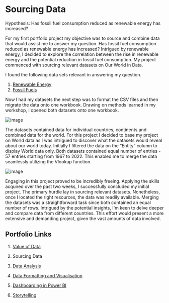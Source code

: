 # Sourcing Data

Hypothesis: Has fossil fuel consumption reduced as renewable energy has increased?

For my first portfolio project my objective was to source and combine data that would assist me to answer my question. Has fossil fuel consumption reduced as renewable energy has increased?
Intrigued by renewable energy, I decided to explore the correlation between the rise in renewable energy and the potential reduction in fossil fuel consumption. My project commenced with sourcing relevant datasets on Our World in Data. 

I found the following data sets relevant in answering my question. 
1.	[Renewable Energy](https://ourworldindata.org/grapher/renewable-share-energy?tab=table)
2.	[Fossil Fuels](https://ourworldindata.org/grapher/fossil-fuels-share-energy?tab=table)

Now I had my datasets the next step was to format the CSV files and then migrate the data onto one workbook. Drawing on methods learned in my workshop, I opened both datasets onto one workbook. 

![image](https://github.com/joanneabioye/Sourcing-Data/assets/153685683/f1ec90d8-afee-4eca-8ef2-1c583053b0de)

The datasets contained data for individual countries, continents and combined data for the world. For this project I decided to base my project on World data as I was intrigued to discover what the datasets would reveal about our world today. Initially I filtered the data on the “Entity” column to display World data only. Both datasets contained equal number of entries - 57 entries starting from 1967 to 2022. This enabled me to merge the data seamlessly utilizing the Vlookup function.

![image](https://github.com/joanneabioye/Sourcing-Data/assets/153685683/a1518234-2f5d-4332-8aee-621439477c0c)

Engaging in this project proved to be incredibly freeing. Applying the skills acquired over the past two weeks, I successfully concluded my initial project. The primary hurdle lay in sourcing relevant datasets. Nonetheless, once I located the right resources, the data was readily available. Merging the datasets was a straightforward task since both contained an equal number of rows. Intrigued by the potential insights, I'm keen to delve deeper and compare data from different countries. This effort would present a more extensive and demanding project, given the vast amounts of data involved.


## Portfolio Links

1. [Value of Data](https://github.com/joanneabioye/Value-of-Data)

2. Sourcing Data

3. [Data Analysis](https://github.com/joanneabioye/Data-Analysis/blob/main/README.md)

4. [Data Formatting and Visualisation](https://github.com/joanneabioye/Data-Formatting-and-Visualisation)

5. [Dashboarding in Power BI](https://github.com/joanneabioye/Dashboarding-in-Power-BI/blob/main/README.md)

6. [Storytelling](https://github.com/joanneabioye/Storytelling/blob/main/README.md)



